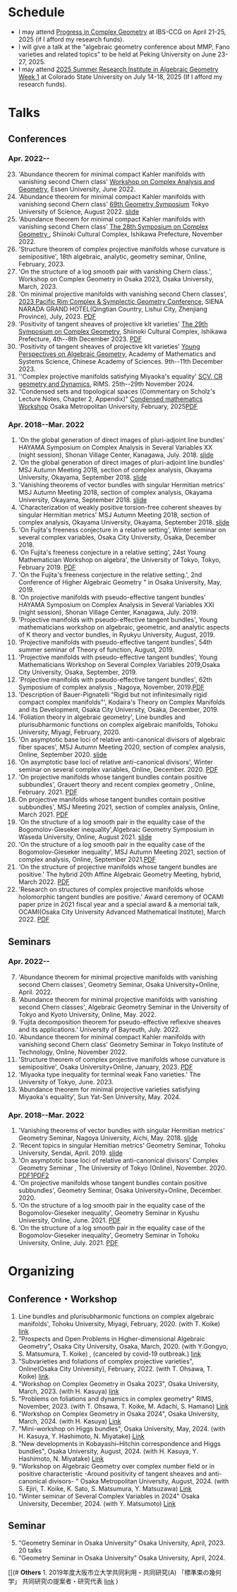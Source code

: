 
# **Schedule**
- I may attend [Progress in Complex Geometry](https://ccg.ibs.re.kr/event/2025-0421-0424/) at IBS-CCG on April 21-25, 2025 (if I afford my research funds).
- I will give a talk at the “algebraic geometry conference about MMP, Fano varieties and related topics” to be held at Peking University on June 23-27, 2025. 
- I may attend [2025 Summer Research Institute in Algebraic Geometry Week 1](https://sites.google.com/view/2025summerinstitute/home/week-1-july-14-18) at Colorado State University on July 14-18, 2025 (If I afford my research funds).

# **Talks**

## **Conferences**

### **Apr. 2022--**
23. 'Abundance theorem for minimal compact Kahler manifolds with vanishing second Chern class' [Workshop on Complex Analysis and Geometry](https://grauert-tubes-2022.esaga.net), Essen University, June 2022.
24. 'Abundance theorem for minimal compact Kahler manifolds with vanishing second Chern class' [69th Geometry Symposium](https://www.mathsoc.jp/~geometry/symp_schedule/geometry_symposium_2022.html) Tokyo University of Science, August 2022.  [slide](https://masataka123.github.io/blog3/pdf/2022_08_31_Geometry_Symp_2022_slide.pdf)
25. 'Abundance theorem for minimal compact Kahler manifolds with vanishing second Chern class' [The 28th Symposium on Complex Geometry ](https://u-lab.my-pharm.ac.jp/~noda/cnf/kanazawa28e.html), Shiinoki Cultural Complex, Ishikawa Prefecture, November 2022.
26. 'Structure theorem of complex projective manifolds whose curvature is semipositive', 18th algebraic, analytic, geometry seminar, Online, February, 2023.
27. 'On the structure of a log smooth pair with vanishing Chern class.', Workshop on Complex Geometry in Osaka 2023, Osaka University, March, 2023. 
28. 'On minimal projective manifolds with vanishing second Chern classes', [2023 Pacific Rim Complex & Symplectic Geometry Conference](https://2023prcsg.casconf.cn/page/1625378116333604865), SIENA NARADA GRAND HOTEL(Qingtian Country, Lishui City, Zhenjiang Province),  July, 2023. [PDF](https://masataka123.github.io/blog3/pdf/2023_07_26_PacificRim.pdf)
29. 'Positivity of tangent sheaves of projective klt varieties'  [The 29th Symposium on Complex Geometry](https://u-lab.my-pharm.ac.jp/~noda/cnf/kanazawa29e.html), Shiinoki Cultural Complex, Ishikawa Prefecture, 4th--8th December 2023. [PDF](https://masataka123.github.io/blog3/pdf/2023_12_05_29thSymposium_CG.pdf)
30. 'Positivity of tangent sheaves of projective klt varieties' [Young Perspectives on Algebraic Geometry](http://www.jliumath.com/conferences/2023PAG.html), Academy of Mathematics and Systems Science, Chinese Academy of Sciences. 9th--11th December 2023.
31. ''Complex projective manifolds satisfying Miyaoka's equality' [SCV, CR geometry and Dynamics](https://math.univ-cotedazur.fr/~stolo/conf/SCVCRDyn24.html), RIMS. 25th--29th November 2024.
32. "Condensed sets and topological spaces (Commentary on Scholz's Lecture Notes, Chapter 2, Appendix)" [Condensed mathematics Workshop](https://sites.google.com/view/condmathomu/home) Osaka Metropolitan University, February, 2025[PDF](https://masataka123.github.io/blog3/pdf/2025_02_18_Condensed_Mathmatics_発表原稿.pdf)

### **Apr. 2018--Mar. 2022**
1. 'On the global generation of direct images of pluri-adjoint line bundles' HAYAMA Symposium on Complex Analysis in Several Variables XX (night session), Shonan Village Center, Kanagawa, July. 2018. [slide](https://masataka123.github.io/blog3/pdf/2018_07_16.pdf)
2. 'On the global generation of direct images of pluri-adjoint line bundles' MSJ Autumn Meeting 2018, section of complex analysis, Okayama University, Okayama, September 2018. [slide](https://masataka123.github.io/blog3/pdf/2018_09_24_g.pdf)
3. 'Vanishing theorems of vector bundles with singular Hermitian metrics' MSJ Autumn Meeting 2018, section of complex analysis, Okayama University, Okayama, September 2018. [slide](https://masataka123.github.io/blog3/pdf/2018_09_24_vani.pdf)
4. 'Characterization of weakly positive torsion-free coherent sheaves by singular Hermitian metrics' MSJ Autumn Meeting 2018, section of complex analysis, Okayama University, Okayama, September 2018. [slide](https://masataka123.github.io/blog3/pdf/2018_09_24_weak.pdf)
5. 'On Fujita's freeness conjecture in a relative setting', Winter seminar on several complex variables, Osaka City University, Osaka, December 2018. 
6. 'On Fujita's freeness conjecture in a relative setting', 24st Young Mathematician Workshop on algebra', the University of Tokyo, Tokyo, February 2019. [PDF](https://masataka123.github.io/blog3/pdf/2019_02_18_hokoku.pdf)
7. 'On the Fujita's freeness conjecture in the relative setting.', 2nd Conference of Higher Algebraic Geometry " in Osaka University, May, 2019. 
8. 'On projective manifolds with pseudo-effective tangent bundles'  HAYAMA Symposium on Complex Analysis in Several Variables XXI (night session), Shonan Village Center, Kanagawa, July. 2019. 
9. 'Projective manifolds with pseudo-effective tangent bundles', Young mathematicians workshop on algebraic, geometric, and analytic aspects of K theory and vector bundles, in Ryukyu University, August, 2019. 
10. 'Projective manifolds with pseudo-effective tangent bundles', 54th summer seminar of Theory of function, August, 2019. 
11. 'Projective manifolds with pseudo-effective tangent bundles', Young Mathematicians Workshop on Several Complex Variables 2019,Osaka City University, Osaka, September, 2019. 
12. 'Projective manifolds with pseudo-effective tangent bundles', 62th Symposium of complex analysis , Nagoya, November, 2019.[PDF](https://masataka123.github.io/blog3/pdf/2019_11_02.pdf)
13. 'Description of Bauer-Pignatelli "Rigid but not infinitesimally rigid compact complex manifolds"', Kodaira's Theory on Complex Manifolds and its Development, Osaka City University, Osaka, December, 2019.
14. 'Foliation theory in algebraic geometry', Line bundles and plurisubharmonic functions on complex algebraic manifolds, Tohoku University, Miyagi, February, 2020.
15. 'On asymptotic base loci of relative anti-canonical divisors of algebraic fiber spaces', MSJ Autumn Meeting 2020, section of complex analysis, Online, September 2020. [slide](https://masataka123.github.io/blog3/pdf/2020_09_22.pdf)
16. 'On asymptotic base loci of relative anti-canonical divisors', Winter seminar on several complex variables, Online, December. 2020. [PDF](https://masataka123.github.io/blog3/pdf/2020_12_17.pdf)
17. 'On projective manifolds whose tangent bundles contain positive subbundles', Grauert theory and recent complex geometry , Online, February. 2021. [PDF](https://masataka123.github.io/blog3/pdf/2021_02_06.pdf)
18. On projective manifolds whose tangent bundles contain positive subbundles', MSJ Meeting 2021, section of complex analysis, Online, March 2021. [PDF](https://masataka123.github.io/blog3/pdf/2021_03_12.pdf)
19. 'On the structure of a log smooth pair in the equality case of the Bogomolov-Gieseker inequality',Algebraic Geometry Symposium in Waseda University, Online, August 2021. [slide](https://masataka123.github.io/blog3/pdf/2021_08_20.pdf) 
20. 'On the structure of a log smooth pair in the equality case of the Bogomolov-Gieseker inequality', MSJ Autumn Meeting 2021, section of complex analysis, Online, September 2021.[PDF](https://masataka123.github.io/blog3/pdf/2021_09_20.pdf)
21. 'On the structure of projective manifolds whose tangent bundles are positive.' The hybrid 20th Affine Algebraic Geometry Meeting, hybrid, March 2022. [PDF](https://masataka123.github.io/blog3/pdf/2022_03_02.pdf)
22. 'Research on structures of complex projective manifolds whose holomorphic tangent bundles are positive.' Award ceremony of OCAMI paper prize in 2021 fiscal year and a special award & a memorial talk, OCAMI(Osaka City University Advanced Mathematical Institute), March 2022. [PDF](https://masataka123.github.io/blog3/pdf/2022_03_16.pdf)



## **Seminars**

### **Apr. 2022--**
7. 'Abundance theorem for minimal projective manifolds with vanishing second Chern classes', Geometry Seminar, Osaka University+Online, April. 2022.
8. 'Abundance theorem for minimal projective manifolds with vanishing second Chern classes', Algebraic Geometry Seminar in the University of Tokyo and Kyoto University, Online, May. 2022.
9. 'Fujita decomposition theorem for pseudo-effective reflexive sheaves and its applications.' University of Bayreuth, July. 2022.
10. 'Abundance theorem for minimal compact Kahler manifolds with vanishing second Chern class'  Geometry Seminar in Tokyo Institute of Technology, Online, November 2022.
11. 'Structure theorem of complex projective manifolds whose curvature is semipositive', Osaka University+Online, January, 2023. [PDF](https://masataka123.github.io/blog3/pdf/2023_01_16.pdf)
12. 'Miyaoka type inequality for terminal weak Fano varieties.' The University of Tokyo, June. 2023. 
13. ‘Abundance theorem for minimal projective varieties satisfying Miyaoka's equality’, Sun Yat-Sen University, May. 2024.

### **Apr. 2018--Mar. 2022**
1.  'Vanishing theorems of vector bundles with singular Hermitian metrics'  Geometry Seminar, Nagoya University, Aichi, May. 2018. [slide](https://masataka123.github.io/blog3/pdf/2018_05_29.pdf)
2. 'Recent topics in singular Hemitian metrics' Geometry Seminar, Tohoku University, Sendai, April. 2019. [slide](https://masataka123.github.io/blog3/pdf/2019_04_16.pdf)
3. 'On asymptotic base loci of relative anti-canonical divisors' Complex Geometry Seminar , The University of Tokyo (Online), November. 2020. [PDF1](https://masataka123.github.io/blog3/pdf/2020_11_30_1.pdf)[PDF2](https://masataka123.github.io/blog3/pdf/2020_11_30_2.pdf)
4. 'On projective manifolds whose tangent bundles contain positive subbundles', Geometry Seminar, Osaka University+Online, December. 2020.
5. 'On the structure of a log smooth pair in the equality case of the Bogomolov-Gieseker inequality', Geometry Seminar in Kyushu University, Online, June. 2021. [PDF](https://masataka123.github.io/blog3/pdf/2021_06_25.pdf)
6. 'On the structure of a log smooth pair in the equality case of the Bogomolov-Gieseker inequality', Geometry Seminar in Tohoku University, Online, July. 2021. [PDF](https://masataka123.github.io/blog3/pdf/2021_07_13.pdf)



# **Organizing**
## **Conference・Workshop**
1. Line bundles and plurisubharmonic functions on complex algebraic manifolds', Tohoku University, Miyagi, February, 2020. (with T. Koike) [link](https://tkoike.com/conf_2020/2020Febtouhoku.html)
2. ”Prospects and Open Problems in Higher-dimensional Algebraic Geometry", Osaka City University, Osaka, March, 2020. (with Y.Gongyo, S. Matsumura, T. Koike) , (canceled by covid-19 outbreak.) [link](http://ktakayuki.github.io/conf2019_2/phdagop.html)
3. "Subvarieties and foliations of complex projective varieties", Online(Osaka City University), February, 2022. (with T. Ohsawa, T. Koike) [link](https://tkoike.com/conf_2021/2022Feb.html). 
4. "Workshop on Complex Geometry in Osaka 2023", Osaka University, March, 2023. (with H. Kasuya) [link](https://sites.google.com/site/hisashikasuyamath/workshop-on-complex-geometry-in-osaka-2023?authuser=0)
6. "Problems on foliations and dynamics in complex geometry" RIMS,  November, 2023. (with T. Ohsawa, T. Koike, M. Adachi,  S. Hamano) [Link](https://tkoike.com/conf_2023/2023Nov.html)
7. "Workshop on Complex Geometry in Osaka 2024", Osaka University, March, 2024. (with H. Kasuya) [Link](https://masataka123.github.io/complexgeometry_osaka_2024/)
8. "Mini-workshop on Higgs bundles", Osaka University, May, 2024. (with H. Kasuya, Y. Hashimoto, N. Miyatake) [Link](https://masataka123.github.io/miniworkshop_Higgs/)
8. "New developments in Kobayashi–Hitchin correspondence and Higgs bundles", Osaka  University, August, 2024. (with H. Kasuya, Y. Hashimoto, N. Miyatake) [Link](https://masataka123.github.io/Kobayashi_Hitchin/)
9. "Workshop on Algebraic Geometry over complex number field or in positive characteristic -Around positivity of tangent sheaves and anti-canonical divisors- " Osaka Metropolitan University, August, 2024. (with S. Ejiri, T. Koike, K. Sato, S. Matsumura, Y. Matsuzawa) [Link](https://masataka123.github.io/tangent_anticanonical/)
10. "Winter seminar of Several Complex Variables in 2024" Osaka University, December, 2024.  (with Y. Matsumoto) [Link](https://masataka123.github.io/2024scvwinter/)

## **Seminar**
5. "Geometry Seminar in Osaka University" Osaka University, April, 2023. 20 talks
5. "Geometry Seminar in Osaka University" Osaka University, April, 2024.

[](# **Others** 1. 2019年度大阪市立大学共同利用・共同研究(A) 「標準束の幾何学」 共同研究の提案者・研究代表 [link](http://www.sci.osaka-cu.ac.jp/OCAMI/joint/joint-usage.html) )
